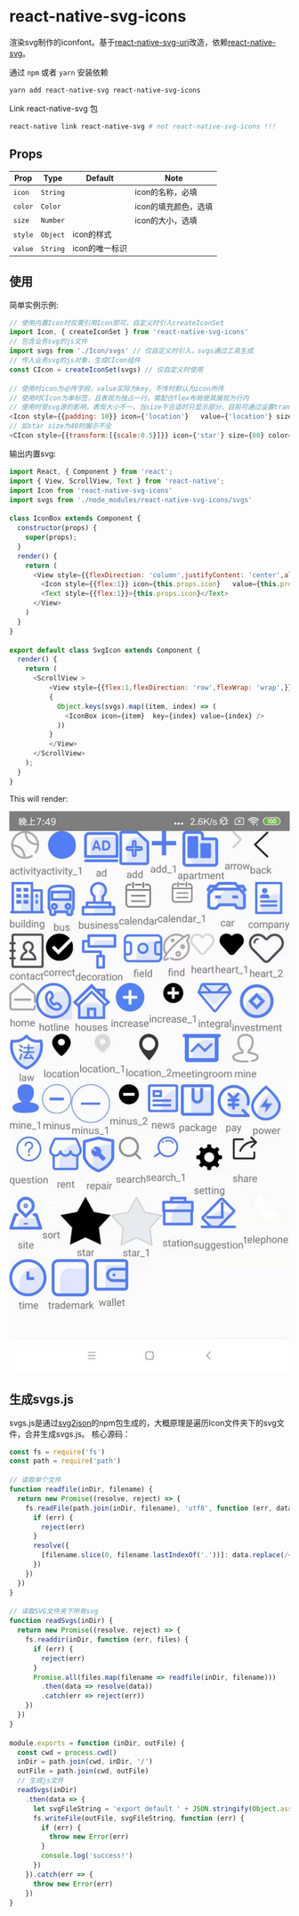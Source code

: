 # react-native-svg-icons
渲染svg制作的iconfont。基于[react-native-svg-uri](https://github.com/vault-development/react-native-svg-uri)改造，依赖[react-native-svg](https://github.com/react-native-community/react-native-svg)。


通过 `npm` 或者 `yarn` 安装依赖

```bash
yarn add react-native-svg react-native-svg-icons
```

Link  react-native-svg 包

```bash
react-native link react-native-svg # not react-native-svg-icons !!!
```

## Props

| Prop | Type | Default | Note |
|---|---|---|---|
| `icon` | `String` |  | icon的名称，必填
| `color` | `Color` |  | icon的填充颜色，选填
| `size` | `Number` |  | icon的大小，选填
| `style` | `Object` |  icon的样式
| `value` | `String` |  icon的唯一标识



## <a name="Usage">使用</a>

简单实例示例:

```javascript
// 使用内置Icon时仅需引用Icon即可，自定义时引入createIconSet
import Icon, { createIconSet } from 'react-native-svg-icons'
// 包含业务svg的js文件
import svgs from './Icon/svgs' // 仅自定义时引入，svgs通过工具生成
// 传入业务svg的js对象，生成CIcon组件
const CIcon = createIconSet(svgs) // 仅自定义时使用

// 使用时icon为必传字段，value实际为key，不传时默认为icon所传
// 使用时CIcon为单标签，且表现为独占一行，需配合flex布局使其展现为行内
// 使用时受svg源的影响，表现大小不一，当size不合适时只显示部分，目前可通过设置transform样式进行hack
<Icon style={{padding: 10}} icon={'location'}   value={'location'} size={50} color={'#faebd7'} />
// 如star size为40时展示不全
<CIcon style={{transform:[{scale:0.5}]}} icon={'star'} size={80} color={'#FDF24A'} />
```

输出内置svg:

```javascript
import React, { Component } from 'react';
import { View, ScrollView, Text } from 'react-native';
import Icon from 'react-native-svg-icons'
import svgs from './node_modules/react-native-svg-icons/svgs'

class IconBox extends Component {
  constructor(props) {
    super(props);
  }
  render() {
    return (
      <View style={{flexDirection: 'column',justifyContent: 'center',alignItems: 'center',}}>
        <Icon style={{flex:1}} icon={this.props.icon}   value={this.props.value} />
        <Text style={{flex:1}}>{this.props.icon}</Text>
      </View>
    )
  }
}

export default class SvgIcon extends Component {
  render() {
    return (
      <ScrollView >
          <View style={{flex:1,flexDirection: 'row',flexWrap: 'wrap',}}>
          {
            Object.keys(svgs).map((item, index) => (
              <IconBox icon={item}  key={index} value={index} />
            ))
          }
          </View>
      </ScrollView>
    );
  }
}

```

This will render:

![Component example](./screenshoots/sample.png)

## <a name="GetSvg">生成svgs.js</a>
svgs.js是通过[svg2json](https://github.com/gpdife/svg2json.git)的npm包生成的，大概原理是遍历Icon文件夹下的svg文件，合并生成svgs.js。
核心源码：
```javascript
const fs = require('fs')
const path = require('path')

// 读取单个文件
function readfile(inDir, filename) {
  return new Promise((resolve, reject) => {
    fs.readFile(path.join(inDir, filename), 'utf8', function (err, data) {
      if (err) {
        reject(err)
      }
      resolve({
        [filename.slice(0, filename.lastIndexOf('.'))]: data.replace(/<\?xml.*?\?>|<\!--.*?-->|<!DOCTYPE.*?>/g, ''),
      })
    })
  })
}

// 读取SVG文件夹下所有svg
function readSvgs(inDir) {
  return new Promise((resolve, reject) => {
    fs.readdir(inDir, function (err, files) {
      if (err) {
        reject(err)
      }
      Promise.all(files.map(filename => readfile(inDir, filename)))
        .then(data => resolve(data))
        .catch(err => reject(err))
    })
  })
}

module.exports = function (inDir, outFile) {
  const cwd = process.cwd()
  inDir = path.join(cwd, inDir, '/')
  outFile = path.join(cwd, outFile)
  // 生成js文件
  readSvgs(inDir)
    .then(data => {
      let svgFileString = 'export default ' + JSON.stringify(Object.assign.apply(this, data))
      fs.writeFile(outFile, svgFileString, function (err) {
        if (err) {
          throw new Error(err)
        }
        console.log('success!')
      })
    }).catch(err => {
      throw new Error(err)
    })
}
```
